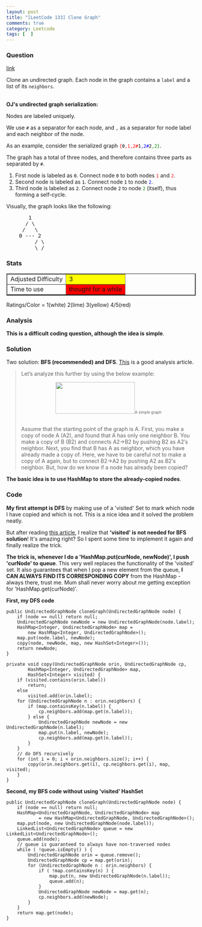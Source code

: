 ```yaml
---
layout: post
title: "[LeetCode 133] Clone Graph"
comments: true
category: Leetcode
tags: [  ]
---
```


### Question 

[link](https://oj.leetcode.com/problems/clone-graph/)

<div class="question-content bg-color bg-img font-color">

<p class="font-color"></p><p class="font-color">
Clone an undirected graph. Each node in the graph contains a <code>label</code> and a list of its <code>neighbors</code>.
</p>

<div class="bg-color bg-img font-color">
<br>
<b>OJ's undirected graph serialization:</b>

<p class="font-color">
Nodes are labeled uniquely.
</p>

We use <code>#</code> as a separator for each node, and <code>,</code> as a separator for node label and each neighbor of the node.
<p class="font-color"></p>

<p class="font-color">
As an example, consider the serialized graph <code><font color="red">{<font color="black">0</font>,1,2#</font><font color="blue"><font color="black">1</font>,2#</font><font color="green"><font color="black">2</font>,2}</font></code>.
</p>

<p class="font-color">
The graph has a total of three nodes, and therefore contains three parts as separated by <code>#</code>.
</p><ol>
<li>First node is labeled as <code><font color="black">0</font></code>. Connect node <code><font color="black">0</font></code> to both nodes <code><font color="red">1</font></code> and <code><font color="red">2</font></code>.</li>
<li>Second node is labeled as <code><font color="black">1</font></code>. Connect node <code><font color="black">1</font></code> to node <code><font color="blue">2</font></code>.</li>
<li>Third node is labeled as <code><font color="black">2</font></code>. Connect node <code><font color="black">2</font></code> to node <code><font color="green">2</font></code> (itself), thus forming a self-cycle.</li>
</ol>
<p class="font-color"></p>

<p class="font-color">
Visually, the graph looks like the following:
</p><pre class="bg-color bg-img font-color">       1
      / \
     /   \
    0 --- 2
         / \
         \_/
</pre>
<p class="font-color"></p>

</div><p class="font-color"></p>
</div>

### Stats
<table border="2">
	<tr>
		<td>Adjusted Difficulty</td>
		<td bgcolor="yellow">3</td>
	</tr>
	<tr>
		<td>Time to use</td>
		<td bgcolor="red">thought for a while</td>
	</tr>
</table>

Ratings/Color = 1(white) 2(lime) 3(yellow) 4/5(red)

### Analysis

__This is a difficult coding question, although the idea is simple__. 

### Solution

Two solution: __BFS (recommended) and DFS__. [This](http://leetcode.com/2012/05/clone-graph-part-i.html) is a good analysis article. 

<blockquote cite="http://leetcode.com/2012/05/clone-graph-part-i.html">
<p>Let’s analyze this further by using the below example:</p>
<div style="text-align: center; margin-bottom: 30px;"> <a href="http://www.leetcode.com/wp-content/uploads/2012/05/graph.png"><img src="http://www.leetcode.com/wp-content/uploads/2012/05/graph.png" alt="" title="graph" width="211" height="84" class="aligncenter size-full wp-image-1365"></a><span style="font-size: x-small;">A simple graph</span></div>
<p>Assume that the starting point of the graph is A. First, you make a copy of node A (A2), and found that A has only one neighbor B. You make a copy of B (B2) and connects A2-&gt;B2 by pushing B2 as A2′s neighbor. Next, you find that B has A as neighbor, which you have already made a copy of. Here, we have to be careful not to make a copy of A again, but to connect B2-&gt;A2 by pushing A2 as B2′s neighbor. But, how do we know if a node has already been copied?</p>
</blockquote>

__The basic idea is to use HashMap to store the already-copied nodes__. 

### Code

__My first attempt is DFS__ by making use of a 'visited' Set to mark which node I have copied and which is not. This is a nice idea and it solved the problem neatly. 

But after reading [this article](http://www.programcreek.com/2012/12/leetcode-clone-graph-java/), I realize that __'visited' is not needed for BFS solution__! It's amazing right? So I spent some time to implement it again and finally realize the trick. 

__The trick is, whenever I do a 'HashMap.put(curNode, newNode)', I push 'curNode' to queue__. This very well replaces the functionality of the 'visited' set. It also guarantees that when I pop a new element from the queue, __I CAN ALWAYS FIND ITS CORRESPONDING COPY__ from the HashMap - always there, trust me. Mum shall never worry about me getting exception for 'HashMap.get(curNode)'. 

__First, my DFS code__

	public UndirectedGraphNode cloneGraph(UndirectedGraphNode node) {
	    if (node == null) return null;
		UndirectedGraphNode newNode = new UndirectedGraphNode(node.label);
		HashMap<Integer, UndirectedGraphNode> map = 
		    new HashMap<Integer, UndirectedGraphNode>();
		map.put(node.label, newNode);
		copy(node, newNode, map, new HashSet<Integer>());
		return newNode;
	}

	private void copy(UndirectedGraphNode orin, UndirectedGraphNode cp,
			HashMap<Integer, UndirectedGraphNode> map,
			HashSet<Integer> visited) {
		if (visited.contains(orin.label))
			return;
		else
			visited.add(orin.label);
		for (UndirectedGraphNode n : orin.neighbors) {
			if (map.containsKey(n.label)) {
				cp.neighbors.add(map.get(n.label));
			} else {
				UndirectedGraphNode newNode = new UndirectedGraphNode(n.label);
				map.put(n.label, newNode);
				cp.neighbors.add(map.get(n.label));
			}
		}
		// do DFS recursively
		for (int i = 0; i < orin.neighbors.size(); i++) {
			copy(orin.neighbors.get(i), cp.neighbors.get(i), map, visited);
		}
	}

__Second, my BFS code without using 'visited' HashSet__

	public UndirectedGraphNode cloneGraph(UndirectedGraphNode node) {
		if (node == null) return null;
		HashMap<UndirectedGraphNode, UndirectedGraphNode> map 
		        = new HashMap<UndirectedGraphNode, UndirectedGraphNode>();
		map.put(node, new UndirectedGraphNode(node.label));
		LinkedList<UndirectedGraphNode> queue = new LinkedList<UndirectedGraphNode>();
		queue.add(node);
		// queue is guaranteed to always have non-traversed nodes
		while ( !queue.isEmpty() ) {
		    UndirectedGraphNode orin = queue.remove();
		    UndirectedGraphNode cp = map.get(orin);
		    for (UndirectedGraphNode n : orin.neighbors) {
    			if ( !map.containsKey(n) ) {
    				map.put(n, new UndirectedGraphNode(n.label));
					queue.add(n);
    			}
				UndirectedGraphNode newNode = map.get(n);
				cp.neighbors.add(newNode);
    		}
		}
		return map.get(node);
	}
